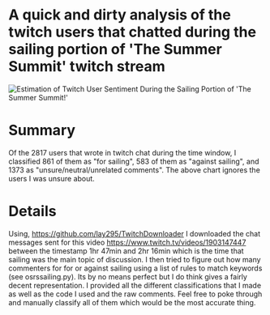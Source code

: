 # A quick and dirty analysis of the twitch users that chatted during the sailing portion of 'The Summer Summit' twitch stream

![Estimation of Twitch User Sentiment During the Sailing Portion of 'The Summer Summit!'](https://github.com/kyruv/osrssailinganalysis/assets/109682849/87b5d949-835f-432c-a3c2-7c85013ca24c)

# Summary

Of the 2817 users that wrote in twitch chat during the time window, I classified 861 of them as "for sailing", 583 of them as "against sailing", and 1373 as "unsure/neutral/unrelated comments". The above chart ignores the users I was unsure about.

# Details

Using, https://github.com/lay295/TwitchDownloader I downloaded the chat messages sent for this video https://www.twitch.tv/videos/1903147447 between the timestamp 1hr 47min and 2hr 16min which is the time that sailing was the main topic of discussion. I then tried to figure out how many commenters for for or against sailing using a list of rules to match keywords (see osrssailing.py). Its by no means perfect but I do think gives a fairly decent representation. I provided all the different classifications that I made as well as the code I used and the raw comments. Feel free to poke through and manually classify all of them which would be the most accurate thing.

